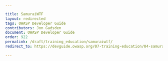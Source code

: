 ```yaml
---

title: SamuraiWTF
layout: redirected
tags: OWASP Developer Guide
contributors: Jon Gadsden
document: OWASP Developer Guide
order: 922
permalink: /draft/training_education/samuraiwtf/
redirect_to: https://devguide.owasp.org/07-training-education/04-samurai-wtf/

---
```

